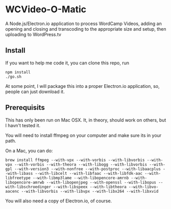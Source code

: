 # WCVideo-O-Matic

A Node.js/Electron.io application to process WordCamp Videos, adding an opening and closing and transcoding to the appropriate size and setup, then uploading to WordPress.tv


## Install

If you want to help me code it, you can clone this repo, run 
```
npm install
./go.sh 
```

At some point, I will package this into a proper Electron.io application, so, people can just download it.

## Prerequisits 

This has only been run on Mac OSX.  It, in theory, should work on others, but I havn't tested it.

You will need to install ffmpeg on your computer and make sure its in your path.

On a Mac, you can do:
```
brew install ffmpeg --with-vpx --with-vorbis --with-libvorbis --with-vpx --with-vorbis --with-theora --with-libogg --with-libvorbis --with-gpl --with-version3 --with-nonfree --with-postproc --with-libaacplus --with-libass --with-libcelt --with-libfaac --with-libfdk-aac --with-libfreetype --with-libmp3lame --with-libopencore-amrnb --with-libopencore-amrwb --with-libopenjpeg --with-openssl --with-libopus --with-libschroedinger --with-libspeex --with-libtheora --with-libvo-aacenc --with-libvorbis --with-libvpx --with-libx264 --with-libxvid

```

You will also need a copy of Electron.io, of course.

